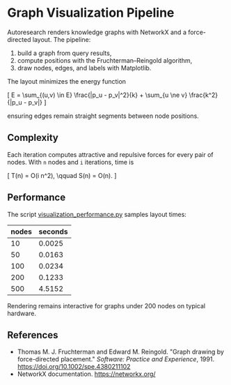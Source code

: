 # Graph Visualization Pipeline

Autoresearch renders knowledge graphs with NetworkX and a force-directed
layout. The pipeline:

1. build a graph from query results,
2. compute positions with the Fruchterman–Reingold algorithm,
3. draw nodes, edges, and labels with Matplotlib.

The layout minimizes the energy function

\[
E = \sum_{(u,v) \in E} \frac{\|p_u - p_v\|^2}{k}
    + \sum_{u \ne v} \frac{k^2}{\|p_u - p_v\|}
\]

ensuring edges remain straight segments between node positions.

## Complexity

Each iteration computes attractive and repulsive forces for every pair of nodes.
With `n` nodes and `i` iterations, time is

\[
T(n) = O(i n^2), \qquad S(n) = O(n).
\]

## Performance

The script [visualization_performance.py][perf] samples layout times:

| nodes | seconds |
| ----- | ------- |
| 10 | 0.0025 |
| 50 | 0.0163 |
| 100 | 0.0234 |
| 200 | 0.1233 |
| 500 | 4.5152 |

Rendering remains interactive for graphs under 200 nodes on typical hardware.

[perf]: ../../scripts/visualization_performance.py

## References

- Thomas M. J. Fruchterman and Edward M. Reingold. "Graph drawing by
  force-directed placement." *Software: Practice and Experience*, 1991.
  <https://doi.org/10.1002/spe.4380211102>
- NetworkX documentation. <https://networkx.org/>
